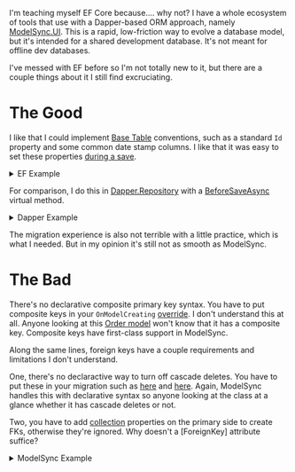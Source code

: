 I'm teaching myself EF Core because.... why not? I have a whole ecosystem of tools that use with a Dapper-based ORM approach, namely [ModelSync.UI](https://github.com/adamfoneil/ModelSync.UI). This is a rapid, low-friction way to evolve a database model, but it's intended for a shared development database. It's not meant for offline dev databases.

I've messed with EF before so I'm not totally new to it, but there are a couple things about it I still find excruciating.

# The Good
I like that I could implement [Base Table](https://github.com/adamfoneil/LearnEF/blob/master/LearnEF.Database/Conventions/BaseTable.cs) conventions, such as a standard `Id` property and some common date stamp columns. I like that it was easy to set these properties [during a save](https://github.com/adamfoneil/LearnEF/blob/master/LearnEF/OrdersContext.cs#L28-L32).

<details>
  <summary>EF Example</summary>
  
  ```csharp
public override async Task<int> SaveChangesAsync(CancellationToken cancellationToken = default)
{
    foreach (var row in ChangeTracker.Entries<BaseTable>())
    {
        if (row.Entity.Id == 0) row.Entity.DateCreated = DateTime.Now;
        if (row.Entity.Id != 0) row.Entity.DateModified = DateTime.Now;
    }

    return await base.SaveChangesAsync(cancellationToken);
}
```
</details>

For comparison, I do this in [Dapper.Repository](https://github.com/adamfoneil/Dapper.Repository) with a [BeforeSaveAsync](https://github.com/adamfoneil/Dapper.Repository/blob/master/Dapper.Repository/Repository_virtuals.cs#L57) virtual method.

<details>
   <summary>Dapper Example</summary>
   
   ```csharp
   protected override async Task BeforeSaveAsync(IDbConnection connection, SaveAction action, TModel model, IDbTransaction txn = null)
  {
      switch (action)
      {
          case SaveAction.Insert:
              model.CreatedBy = Context.User.UserName;
              model.DateCreated = Context.User.LocalTime;
              break;

          case SaveAction.Update:
              model.ModifiedBy = Context.User.UserName;
              model.DateModified = Context.User.LocalTime;
              break;
      }

      await Task.CompletedTask;
  }
  ```
</details>

The migration experience is also not terrible with a little practice, which is what I needed. But in my opinion it's still not as smooth as ModelSync.

# The Bad
There's no declarative composite primary key syntax. You have to put composite keys in your `OnModelCreating` [override](https://github.com/adamfoneil/LearnEF/blob/master/LearnEF/OrdersContext.cs#L19). I don't understand this at all. Anyone looking at this [Order model](https://github.com/adamfoneil/LearnEF/blob/master/LearnEF.Database/Order.cs) won't know that it has a composite key. Composite keys have first-class support in ModelSync.

Along the same lines, foreign keys have a couple requirements and limitations I don't understand.

One, there's no declaractive way to turn off cascade deletes. You have to put these in your migration such as [here](https://github.com/adamfoneil/LearnEF/blob/master/LearnEF/Migrations/20220904174720_OrderTable.cs#L39) and [here](https://github.com/adamfoneil/LearnEF/blob/master/LearnEF/Migrations/20220904174720_OrderTable.cs#L45). Again, ModelSync handles this with declarative syntax so anyone looking at the class at a glance whether it has cascade deletes or not.

Two, you have to add [collection](https://github.com/adamfoneil/LearnEF/blob/master/LearnEF.Database/Customer.cs#L12) properties on the primary side to create FKs, otherwise they're ignored. Why doesn't a [ForeignKey] attribute suffice?

<details>
  <summary>ModelSync Example</summary>
  
```csharp
public class Order : BaseTable
{
    [Key]
    [References(typeof(Customer), CascadeDelete = false)]
    public int CustomerId { get; set; }

    [Key]
    [References(typeof(Product), CascadeDelete = false)]
    public int ProductId { get; set; }

    public int Quantity { get; set; }

    [Column(TypeName = "money")]
    public decimal UnitPrice { get; set; }

    public decimal ExtPrice => Quantity * UnitPrice;
}
```
ModelSync has no trouble seeing this as
```sql
CREATE TABLE [dbo].[Order] (
    [Id] int identity(1,1)  NOT NULL,
    [CustomerId] int   NOT NULL,
    [ProductId] int   NOT NULL,
    [Quantity] int   NOT NULL,
    [UnitPrice] money   NOT NULL,
    [DateCreated] datetime   NOT NULL,
    [DateModified] datetime   NULL,
    CONSTRAINT [PK_Order] PRIMARY KEY ([CustomerId] ASC, [ProductId] ASC),
    CONSTRAINT [U_Order_Id] UNIQUE ([Id] ASC)
)

GO

ALTER TABLE [dbo].[Order] ADD CONSTRAINT [FK_Order_CustomerId] FOREIGN KEY ([CustomerId]) REFERENCES [dbo].[Customer] ([Id])

GO

ALTER TABLE [dbo].[Order] ADD CONSTRAINT [FK_Order_ProductId] FOREIGN KEY ([ProductId]) REFERENCES [dbo].[Product] ([Id])
```
</details>


